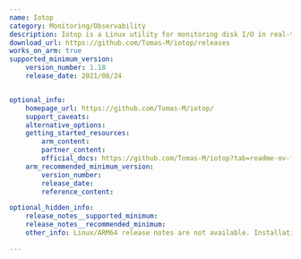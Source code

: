 ```yaml
---
name: Iotop
category: Monitoring/Observability
description: Iotop is a Linux utility for monitoring disk I/O in real-time, showing the disk usage of processes, and aiding in identifying those responsible for significant disk activity.
download_url: https://github.com/Tomas-M/iotop/releases
works_on_arm: true
supported_minimum_version:
    version_number: 1.18
    release_date: 2021/08/24


optional_info:
    homepage_url: https://github.com/Tomas-M/iotop/
    support_caveats:
    alternative_options:
    getting_started_resources:
        arm_content: 
        partner_content:
        official_docs: https://github.com/Tomas-M/iotop?tab=readme-ov-file#how-to-build-from-source
    arm_recommended_minimum_version:
        version_number:
        release_date:
        reference_content: 

optional_hidden_info:
    release_notes__supported_minimum: 
    release_notes__recommended_minimum:
    other_info: Linux/ARM64 release notes are not available. Installation and testing are done via the tar archive [1.18](https://github.com/Tomas-M/iotop/releases/tag/v1.18).

---
```

